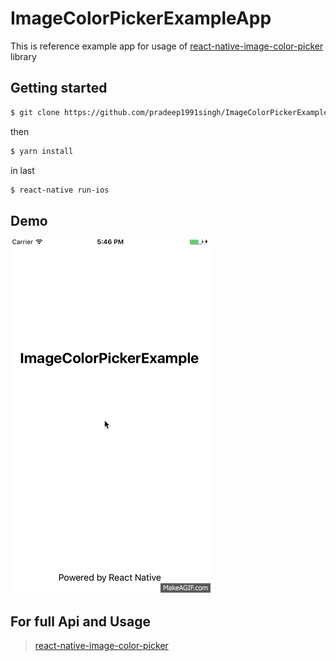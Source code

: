 
# ImageColorPickerExampleApp
This is reference example app for usage of [react-native-image-color-picker](https://www.npmjs.com/package/react-native-image-color-picker) library

## Getting started

```sh
$ git clone https://github.com/pradeep1991singh/ImageColorPickerExampleApp.git
```
then

```sh
$ yarn install
```
in last

```sh
$ react-native run-ios
```

## Demo

![ImageColorPicker.gif](ImageColorPicker.gif)

## For full Api and Usage

> [react-native-image-color-picker](https://www.npmjs.com/package/react-native-image-color-picker)
